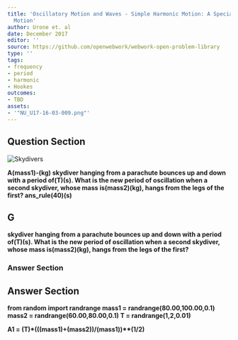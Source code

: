 ```yaml
---
title: 'Oscillatory Motion and Waves - Simple Harmonic Motion: A Special Periodic
  Motion'
author: Urone et. al
date: December 2017
editor: ''
source: https://github.com/openwebwork/webwork-open-problem-library
type: ''
tags:
- frequency
- period
- harmonic
- Hookes
outcomes:
- TBD
assets:
- '"NU_U17-16-03-009.png"'
---
```


## Question Section 

![Skydivers]("NU_U17-16-03-009.png")

<b>
A(mass1)-(kg) skydiver hanging from a parachute bounces up and down with a period of(T)(s). What is the new period of oscillation when a second skydiver, whose mass is(mass2)(kg), hangs from the legs of the first?
ans_rule(40)(s)

## G
skydiver hanging from a parachute bounces up and down with a period of(T)(s). What is the new period of oscillation when a second skydiver, whose mass is(mass2)(kg), hangs from the legs of the first?
### Answer Section


## Answer Section

from random import randrange
mass1 = randrange(80.00,100.00,0.1) 
mass2 = randrange(60.00,80.00,0.1) 
T = randrange(1,2,0.01)

A1 = (T)*(((mass1)+(mass2))/(mass1))**(1/2)